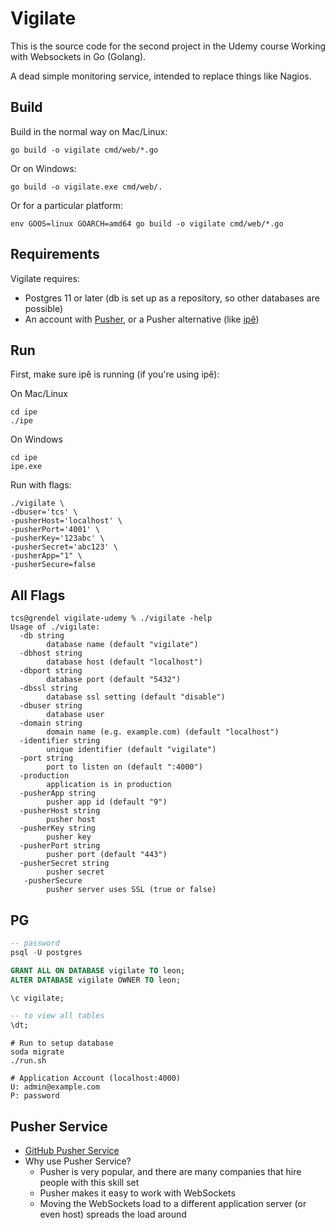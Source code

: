 # Vigilate

This is the source code for the second project in the Udemy course Working with Websockets in Go (Golang).

A dead simple monitoring service, intended to replace things like Nagios.

## Build

Build in the normal way on Mac/Linux:

```
go build -o vigilate cmd/web/*.go
```

Or on Windows:

```
go build -o vigilate.exe cmd/web/.
```

Or for a particular platform:

```
env GOOS=linux GOARCH=amd64 go build -o vigilate cmd/web/*.go
```

## Requirements

Vigilate requires:

- Postgres 11 or later (db is set up as a repository, so other databases are possible)
- An account with [Pusher](https://pusher.com/), or a Pusher alternative
  (like [ipê](https://github.com/dimiro1/ipe))

## Run

First, make sure ipê is running (if you're using ipê):

On Mac/Linux

```
cd ipe
./ipe
```

On Windows

```
cd ipe
ipe.exe
```

Run with flags:

```
./vigilate \
-dbuser='tcs' \
-pusherHost='localhost' \
-pusherPort='4001' \
-pusherKey='123abc' \
-pusherSecret='abc123' \
-pusherApp="1" \
-pusherSecure=false
```

## All Flags

```
tcs@grendel vigilate-udemy % ./vigilate -help
Usage of ./vigilate:
  -db string
        database name (default "vigilate")
  -dbhost string
        database host (default "localhost")
  -dbport string
        database port (default "5432")
  -dbssl string
        database ssl setting (default "disable")
  -dbuser string
        database user
  -domain string
        domain name (e.g. example.com) (default "localhost")
  -identifier string
        unique identifier (default "vigilate")
  -port string
        port to listen on (default ":4000")
  -production
        application is in production
  -pusherApp string
        pusher app id (default "9")
  -pusherHost string
        pusher host
  -pusherKey string
        pusher key
  -pusherPort string
        pusher port (default "443")
  -pusherSecret string
        pusher secret
   -pusherSecure
        pusher server uses SSL (true or false)
```

## PG

```sql
-- password
psql -U postgres

GRANT ALL ON DATABASE vigilate TO leon;
ALTER DATABASE vigilate OWNER TO leon;

\c vigilate;

-- to view all tables
\dt;
```

```
# Run to setup database
soda migrate
./run.sh

# Application Account (localhost:4000)
U: admin@example.com
P: password
```

## Pusher Service

- [GitHub Pusher Service](https://github.com/dimiro1/ipe)
- Why use Pusher Service?
  - Pusher is very popular, and there are many companies that hire people with this skill set
  - Pusher makes it easy to work with WebSockets
  - Moving the WebSockets load to a different application server (or even host) spreads the load around
